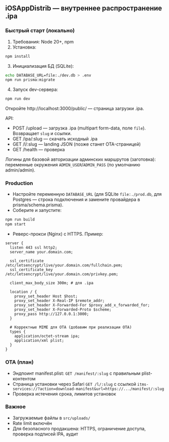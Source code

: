 ## iOSAppDistrib — внутреннее распространение .ipa

### Быстрый старт (локально)
1) Требования: Node 20+, npm
2) Установка:
```bash
npm install
```
3) Инициализация БД (SQLite):
```bash
echo DATABASE_URL=file:./dev.db > .env
npm run prisma:migrate
```
4) Запуск dev-сервера:
```bash
npm run dev
```
Откройте http://localhost:3000/public/ — страница загрузки .ipa.

API:
- POST /upload — загрузка .ipa (multipart form-data, поле `file`). Возвращает `slug` и ссылки.
- GET /ipa/:slug — скачать исходный .ipa
- GET /l/:slug — landing JSON (позже станет OTA-страницей)
- GET /health — проверка

Логины для базовой авторизации админских маршрутов (заготовка): переменные окружения `ADMIN_USER`/`ADMIN_PASS` (по умолчанию admin/admin).

### Production

- Настройте переменную `DATABASE_URL` (для SQLite `file:./prod.db`, для Postgres — строка подключения и замените провайдера в prisma/schema.prisma).
- Соберите и запустите:
```bash
npm run build
npm start
```
- Реверс-прокси (Nginx) с HTTPS. Пример:
```nginx
server {
  listen 443 ssl http2;
  server_name your.domain.com;

  ssl_certificate     /etc/letsencrypt/live/your.domain.com/fullchain.pem;
  ssl_certificate_key /etc/letsencrypt/live/your.domain.com/privkey.pem;

  client_max_body_size 300m; # для .ipa

  location / {
    proxy_set_header Host $host;
    proxy_set_header X-Real-IP $remote_addr;
    proxy_set_header X-Forwarded-For $proxy_add_x_forwarded_for;
    proxy_set_header X-Forwarded-Proto $scheme;
    proxy_pass http://127.0.0.1:3000;
  }

  # Корректные MIME для OTA (добавим при реализации OTA)
  types {
    application/octet-stream ipa;
    application/xml plist;
  }
}
```

### OTA (план)
- Эндпоинт manifest.plist: `GET /manifest/:slug` с правильным plist-контентом
- Страница установки через Safari `GET /l/:slug` с ссылкой `itms-services://?action=download-manifest&url=https://.../manifest/:slug`
- Проверка истечения срока, лимитов установок

### Важное
- Загружаемые файлы в `src/uploads/`
- Rate limit включён
- Для безопасного продакшена: HTTPS, ограничение доступа, проверка подписей IPA, аудит
